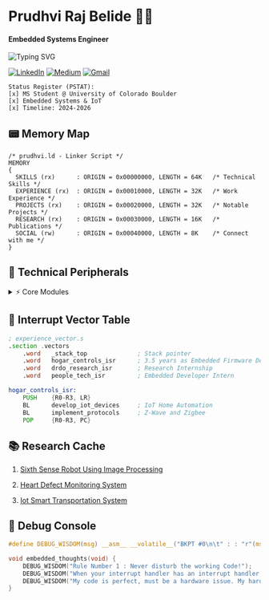 # **Prudhvi Raj Belide** 👨‍💻 
#### Embedded Systems Engineer

<div align="left">
  <img src="https://readme-typing-svg.demolab.com?font=JetBrains+Mono&duration=3000&pause=1000&color=00FF41&left=true&vCenter=true&width=435&lines=Loading+Firmware...;Initializing+Peripherals...;Setting+up+RTOS...;System+ready!" alt="Typing SVG" />

  
[![LinkedIn](https://img.shields.io/badge/LinkedIn-0077B5?style=for-the-badge&logo=linkedin&logoColor=white)](https://www.linkedin.com/in/prudhvibelide10/)
[![Medium](https://img.shields.io/badge/Medium-12100E?style=for-the-badge&logo=medium&logoColor=white)](https://medium.com/@prudhvi.belide)
[![Gmail](https://img.shields.io/badge/Gmail-D14836?style=for-the-badge&logo=gmail&logoColor=white)](mailto:prrbe.0610@gmail.com)


  ```text
  Status Register (PSTAT):
  [x] MS Student @ University of Colorado Boulder
  [x] Embedded Systems & IoT 
  [x] Timeline: 2024-2026
  ```
</div>

## 📟 Memory Map

```ld
/* prudhvi.ld - Linker Script */
MEMORY
{
  SKILLS (rx)      : ORIGIN = 0x00000000, LENGTH = 64K   /* Technical Skills */
  EXPERIENCE (rx)  : ORIGIN = 0x00010000, LENGTH = 32K   /* Work Experience */
  PROJECTS (rx)    : ORIGIN = 0x00020000, LENGTH = 32K   /* Notable Projects */
  RESEARCH (rx)    : ORIGIN = 0x00030000, LENGTH = 16K   /* Publications */
  SOCIAL (rw)      : ORIGIN = 0x00040000, LENGTH = 8K    /* Connect with me */
}
```

## 🔧 Technical Peripherals

<details>
<summary>⚡ Core Modules</summary>

```c
/* system_config.h */
#define MCU_PLATFORMS {
    "ARM Cortex M0/M3/M4",
    "STM32F4xx",
    "MKL16Z32VLH4",
    "ESP32",
    "ZGM130S/230S",
    "8051"
}

#define PROTOCOLS {
    UART_ENABLED   = 1,
    SPI_ENABLED    = 1,
    I2C_ENABLED    = 1,
    ZIGBEE_ENABLED = 1,
    ZWAVE_ENABLED  = 1,
    BLE_ENABLED    = 1
}

typedef struct {
    const char* languages[4];
    const char* frameworks[3];
    const char* tools[7];
} Skills_t;

Skills_t mySkills = {
    .languages = {"C", "Embedded C", "Assembly", "Python"},
    .frameworks = {"FreeRTOS", "Bare-metal", "Embedded Linux"},
    .tools = {"Simplicity Studio", "STM32CubeIDE", "Keil", 
              "VSCode", "Altium", "Oscilloscope", "Logic Analyzer"}
};
```
</details>

## 🔄 Interrupt Vector Table

```asm
; experience_vector.s
.section .vectors
    .word   _stack_top              ; Stack pointer
    .word   hogar_controls_isr      ; 3.5 years as Embedded Firmware Developer
    .word   drdo_research_isr       ; Research Internship
    .word   people_tech_isr         ; Embedded Developer Intern

hogar_controls_isr:
    PUSH    {R0-R3, LR}
    BL      develop_iot_devices     ; IoT Home Automation
    BL      implement_protocols     ; Z-Wave and Zigbee
    POP     {R0-R3, PC}
```

## 📚 Research Cache

1. [Sixth Sense Robot Using Image Processing](https://ieeexplore.ieee.org/document/9770743)

2. [Heart Defect Monitoring System](https://ieeexplore.ieee.org/document/9770624)

3. [Iot Smart Transportation System](https://ieeexplore.ieee.org/document/9545525)


## 💭 Debug Console

```c
#define DEBUG_WISDOM(msg) __asm__ __volatile__("BKPT #0\n\t" : : "r"(msg))

void embedded_thoughts(void) {
    DEBUG_WISDOM("Rule Number 1 : Never disturb the working Code!");
    DEBUG_WISDOM("When your interrupt handler has an interrupt handler, it's time to rethink life choices");
    DEBUG_WISDOM("My code is perfect, must be a hardware issue. My hardware is perfect, must be a code issue");
}
```




<div align="center">
  
